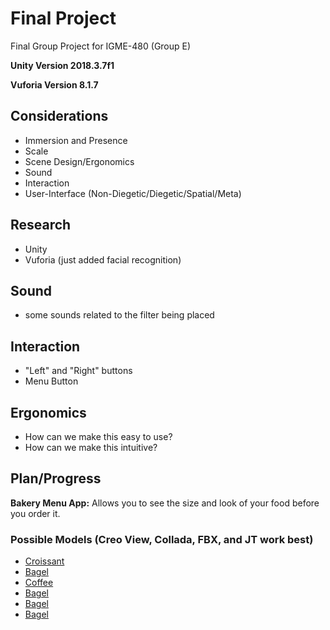 # <b>Final Project</b>
Final Group Project for IGME-480 (Group E)

<b>Unity Version 2018.3.7f1</b>

<b>Vuforia Version 8.1.7</b>

## <b>Considerations</b> 
- Immersion and Presence
- Scale
- Scene Design/Ergonomics
- Sound
- Interaction
- User-Interface (Non-Diegetic/Diegetic/Spatial/Meta)

## <b>Research</b>
- Unity
- Vuforia (just added facial recognition)

## <b>Sound</b>
- some sounds related to the filter being placed

## <b>Interaction</b>
- "Left" and "Right" buttons 
- Menu Button

## <b>Ergonomics</b> 
- How can we make this easy to use?
- How can we make this intuitive?

## <b>Plan/Progress</b>
<b>Bakery Menu App:</b> Allows you to see the size and look of your food before you order it. 

### <b>Possible Models (Creo View, Collada, FBX, and JT work best)</b>
- <a href="https://www.cgtrader.com/free-3d-models/food/miscellaneous/croissants-pbr-3d-pack">Croissant</a>
- <a href="https://free3d.com/3d-model/bagel-with-cream-cheese-v1--458664.html">Bagel</a>
- <a href="https://free3d.com/3d-model/coffee-cup-6828.html">Coffee</a>
- <a href="https://free3d.com/3d-model/bagel-with-cream-cheese-v1--458664.html">Bagel</a>
- <a href="https://free3d.com/3d-model/bagel-with-cream-cheese-v1--458664.html">Bagel</a>
- <a href="https://free3d.com/3d-model/bagel-with-cream-cheese-v1--458664.html">Bagel</a>